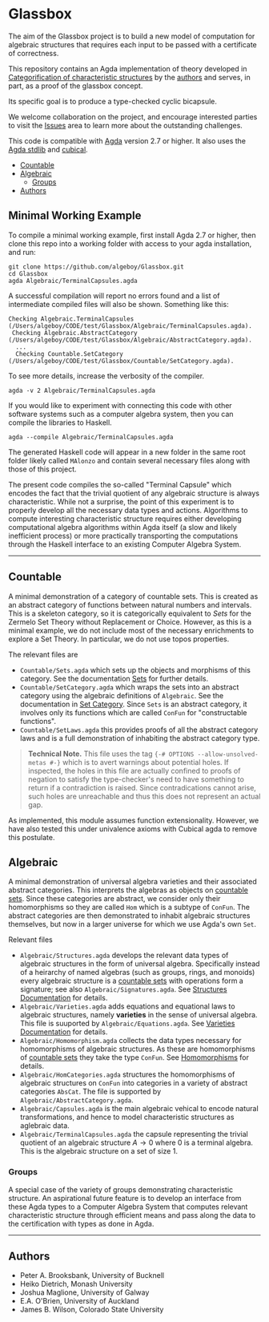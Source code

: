# Glassbox <!-- omit in toc --> 

The aim of the Glassbox project is to build a new model of computation for algebraic structures that requires each input to be passed with 
a certificate of correctness. 

This repository contains an Agda implementation of theory developed in [Categorification of characteristic structures](https://arxiv.org/abs/2502.01138) by the [authors](#authors) and serves, in part, as a proof of the glassbox concept. 

Its specific goal is to produce a type-checked cyclic bicapsule. 

We welcome collaboration on the project, and encourage interested parties to visit the [Issues](https://github.com/algeboy/Glassbox/issues) area to learn more about the outstanding challenges.

This code is compatible with [Agda](https://agda.readthedocs.io/en/latest/getting-started/what-is-agda.html) version 2.7 or higher. It also uses the [Agda stdlib](https://github.com/agda/agda-stdlib) and [cubical](https://github.com/agda/cubical).

- [Countable](#countable)
- [Algebraic](#algebraic)
	- [Groups](#groups)
- [Authors](#authors)

## Minimal Working Example

To compile a minimal working example, first install Agda 2.7 or higher, then clone this repo into a working folder with access to your agda installation, and run:
```
git clone https://github.com/algeboy/Glassbox.git
cd Glassbox
agda Algebraic/TerminalCapsules.agda
```
A successful compilation will report no errors found and a list of intermediate compiled files will also be shown. Something like this:
```
Checking Algebraic.TerminalCapsules (/Users/algeboy/CODE/test/Glassbox/Algebraic/TerminalCapsules.agda).
 Checking Algebraic.AbstractCategory (/Users/algeboy/CODE/test/Glassbox/Algebraic/AbstractCategory.agda).
  ...
  Checking Countable.SetCategory (/Users/algeboy/CODE/test/Glassbox/Countable/SetCategory.agda).
```
To see more details, increase the verbosity of the compiler.
```
agda -v 2 Algebraic/TerminalCapsules.agda
```
If you would like to experiment with connecting this code with other software systems such as a computer algebra system, then you can compile the libraries to Haskell.
```
agda --compile Algebraic/TerminalCapsules.agda
```
The generated Haskell code will appear in a new folder in the same root folder likely called `MAlonzo` and contain several necessary files along with those of this project.

The present code compiles the so-called "Terminal Capsule" which encodes the fact that the trivial quotient of any algebraic structure is always characteristic.  While not a surprise, the point of this experiment is to properly develop all the necessary data types and actions.  Algorithms to compute interesting characteristic structure requires either developing computational algebra algorithms within Agda itself (a slow and likely inefficient process) or more practically transporting the computations through the Haskell interface to an existing Computer Algebra System.

---

## Countable 

A minimal demonstration of a category of countable sets.  This is created as an abstract category of functions between natural numbers and intervals.  This is a skeleton category, so it is categorically equivalent to $Sets$ for the Zermelo Set Theory without Replacement or Choice.  However, as this is a minimal example, we do not include most of the necessary enrichments to explore a Set Theory.  In particular, we do not use topos properties.

The relevant files are 
 * `Countable/Sets.agda` which sets up the objects and morphisms of this category. See the documentation [Sets](Countable/Sets.md) for further details.
 * `Countable/SetCategory.agda` which wraps the sets into an abstract category using the algebraic definitions of `Algebraic`. See the documentation in [Set Category](Countable/SetCategory.md). Since `Sets` is an abstract category, it involves only its functions which are called `ConFun` for "constructable functions".
 * `Countable/SetLaws.agda` this provides proofs of all the abstract category laws and is a full demonstration of inhabiting the abstract category type.
> **Technical Note.** This file uses the tag `{-# OPTIONS --allow-unsolved-metas #-}` which is to avert warnings about potential holes.  If inspected, the holes in this file are actually confined to proofs of negation to satisfy the type-checker's need to have something to return if a contradiction is raised.  Since contradications cannot arise, such holes are unreachable and thus this does not represent an actual gap.

As implemented, this module assumes function extensionality.  However, we have also tested this under univalence axioms with Cubical agda to remove this postulate. 

## Algebraic 

A minimal demonstration of universal algebra varieties and their associated abstract categories.  This interprets the algebras as objects on [countable sets](#countable).  Since these categories are abstract, we consider only their homomorphisms so they are called `Hom` which is a subtype of `ConFun`.  The abstract categories are then demonstrated to inhabit algebraic structures themselves, but now in a larger universe for which we use Agda's own `Set`.

Relevant files
 * `Algebraic/Structures.agda` develops the relevant data types of algebraic structures in the form of universal algebra.  Specifically instead of a heirarchy of named algebras (such as groups, rings, and monoids) every algebraic structure is a [countable sets](#countable) with operations form a signature; see also `Algebraic/Signatures.agda`.  See [Structures Documentation](Algebraic/Structures.md) for details.
 * `Algebraic/Varieties.agda` adds equations and equational laws to algebraic structures, namely **varieties** in the sense of universal algebra. This file is suuported by `Algebraic/Equations.agda`. See [Varieties Documentation](Algebraic/Varieties.md) for details.
 * `Algebraic/Homomorphism.agda` collects the data types necessary for homomorphisms of algebraic structures.  As these are homomorphisms of [countable sets](#countable) they take the type `ConFun`. See [Homomorphisms](Algebraic/Homomorphism.md) for details.
 * `Algebraic/HomCategories.agda` structures the homomorphisms of algebraic structures on `ConFun` into categories in a variety of abstract categories `AbsCat`. The file is supported by `Algebraic/AbstractCategory.agda`.
 * `Algebraic/Capsules.agda` is the main algebraic vehical to encode natural transformations, and hence to model characteristic structures as aglebraic data.
 * `Algebraic/TerminalCapsules.agda` the capsule representing the trivial quotient of an algebraic structure $A\to 0$ where $0$ is a terminal algebra. This is the algebraic structure on a set of size 1.

### Groups

A special case of the variety of groups demonstrating characteristic structure.  An aspirational future feature is to develop an interface from these Agda types to a Computer Algebra System that computes relevant characteristic structure through efficient means and pass along the data to the certification with types as done in Agda.


---

## Authors

 * Peter A. Brooksbank, University of Bucknell
 * Heiko Dietrich, Monash University
 * Joshua Maglione, University of Galway
 * E.A. O'Brien, University of Auckland
 * James B. Wilson, Colorado State University

